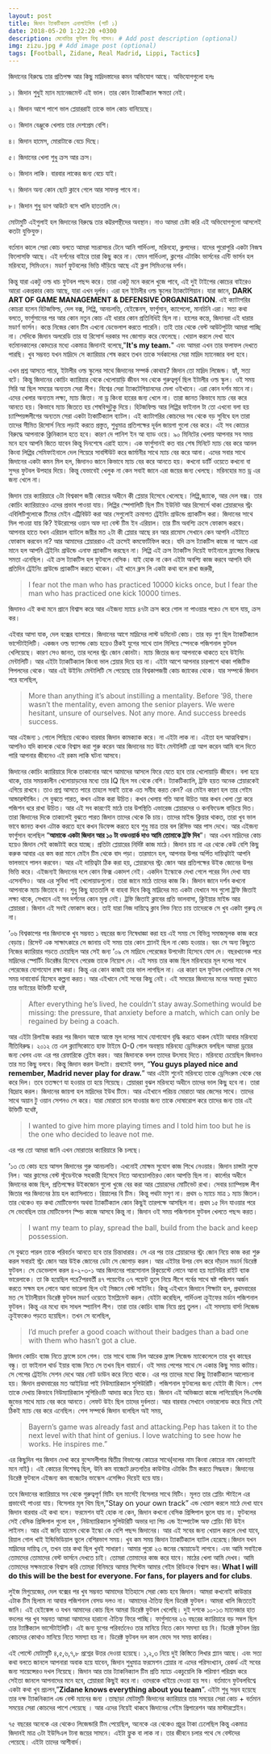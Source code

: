```yaml
---
layout: post
title: জিদান ট্যাকটিক্যাল এনালাইসিস (পার্ট ১) 
date: 2018-05-20 1:22:20 +0300
description: মেনোত্তির ফুটবল বিশ্ব শাসন। # Add post description (optional)
img: zizu.jpg # Add image post (optional)
tags: [Football, Zidane, Real Madrid, Lippi, Tactics]
---
```



জিদানের বিরুদ্ধে তার প্রতিপক্ষ আর কিছু মাদ্রিদস্তাদের কমন অভিযোগ আছে। অভিযোগগুলো হলঃ

১। জিদান শুধুই ম্যান ম্যানেজমেন্ট এই ভাল। তার কোন ট্যাকটিক্যাল ক্ষমতা নেই।

২। জিদান আশে পাশে ভাল প্লেয়াররাই তাকে ভাল কোচ বানিয়েছে।

৩। জিদান বেঞ্জুকে খেলায় তার দেশপ্রেম বেশি।

৪। জিদান হামেস, মোরাটাকে বেচে দিছে।

৫। জিদানের খেলা শুধু ক্রস আর ক্রস।

৬। জিদান লাকি। বারবার লাকের জন্য বেচে যাই।

৭। জিদান অন্য কোন ছোট ক্লাবে গেলে আর সাফল্য পাবে না।

৮। জিদান শুধু ডাগ আউটে বসে খালি হাততালি দে।

মোটামুটি এইগুলাই হল জিদানের বিরুদ্ধে তার কট্টরপন্থীদের অবস্থান। নাও আমরা চেষ্টা করি এই অভিযোগগুলো আসলেই কতটা যুক্তিযুক্ত।

বর্তমান কালে সেরা কোচ বলতে আমরা সচরাসচর টেনে আনি গার্দিওলা, মরিনহো, ক্লপদের। যাদের পুরোপুরি একটা নিজস্ব ফিলোসফি আছে। এই দর্শনের বাইরে তারা কিছু করে না। যেমন গার্দিওলা, ক্লপের এটাকিং ভার্সনের এন্টি ভার্সন হল মরিনহো, সিমিওনে। মডার্ণ ফুটবলের ভিত্তি দাঁড়িয়ে আছে এই ক্লপ সিমিওনের দর্শন।

কিন্তু যারা একটু ওল্ড ধাচ ফুটবল পছন্দ করে। তারা একটু মনে করলে খুজে পাবে, এই দুই টাইপের কোচের বাইরেও আরো একপ্রকার কোচ আছে, যারা এখন দূর্লভ। এরা হল ইটালীর ওল্ড স্কুলের ট্যাকটেশিয়ান। যারা জানে, **DARK ART OF GAME MANAGEMENT & DEFENSIVE ORGANISATION**. এই ক্যাটাগরির কোচরা হলেন হিটজফিল্ড, দেল বক্স, লিপ্পি, আনচলত্তি, হেইঙ্কেনস, ফার্গুসান, ক্যাপেলো, মানচিনি এরা। সত্য কথা বলতে, ফার্গুসানের পর আর কোন নতুন কোচ এই ধারার কোন প্রতিনিধিই ছিল না। হালের কন্তে, জিদানরা এই ধারার মডার্ণ ভার্সন। কন্তে নিজের কোন টিম এখনো ডেভেলাপ করতে পারেনি। তাই তার থেকে বেস্ট আউটপুটটা আমরা পাচ্ছি না। সেদিকে জিদান অলরেডি তার যা রিসোর্স দরকার সব জোগাড় করে ফেলেছে। খেয়াল করলে দেখা যাবে বর্তমানকালের কোদচের মধ্যে একমাত্র জিদানই বলেছে,"**It's my team.**" এবং আমরা এখন তার ফলাফল দেখতে পারছি। খুব সম্ভবত যখন মাদ্রিদে সে ক্যারিয়ার শেষ করবে তখন তাকে সর্বকালের সেরা মাদ্রিদ ম্যানেজার বলা হবে।

এখন প্রশ্ন আসতে পারে, ইটালীর ওল্ড স্কুলের সাথে জিদানের সম্পর্ক কোথায়? জিদান তো মাদ্রিদ লিজেন্ড। হ্যাঁ, সত্য বটে। কিন্তু জিদানের কোচিং ক্যারিয়ার থেকে খেলোয়াড়ি জীবন সব থেকে গুরুত্বপূর্ন ছিল ইটালীর ওল্ড স্কুল। ওই সময় সিরি আ ছিল সময়ের অন্যতম সেরা লীগ। বিশ্বের সেরা ট্যাকটেশিয়ানদের মেলা ওইখানে। এরা কোন দর্শন মানে না। এদের খেলার অন্যতম লক্ষ্য, ম্যাচ জিতা। না ড্র কিংবা হারের জন্য খেলে না। তারা জানত কিভাবে ম্যাচ বের করে আনতে হয়। কিভাবে ম্যাচ জিততে হয় শেষবিন্দুটুকু দিয়ে। হিটজফিল্ড আর লিপ্পির ফাইনাল টা তো এখনো বলা হয় চ্যাম্পিয়ন্সলীগের অন্যতম সেরা একটা ট্যকাটিক্যাল ব্যাটল। এই ক্যাটাগরির কোচদের সব থেকে বড় সুবিধে হল তারা তাদের সীমিত রিসোর্স নিয়ে লড়াই করতে প্রস্তুত, শুধুমাত্র প্রতিপক্ষের দূর্বল জায়গা গুলো বের করে। এই সব কোচের বিরুদ্ধে আপনাকে ক্লিনিক্যাল হতে হবে। কারণ দে পানিশ ইন আ ব্যাড ওয়ে। ৯০ মিনিটের খেলায় আপনার সব সময় মনে হবে আপনি জিতে যাবেন কিন্তু দিনশেষে এরাই হাসে। এক ফার্গুসানই কত বার শেষ মিনিটে ম্যাচ বের করে আনল কিংবা লিপ্পির সেমিফাইনালে দেল পিয়েরে সাবস্টিউট করে জার্মানীর সাথে ম্যাচ বের করে আনা। এদের সবার সাথে জিদানের একটা কমন মিল হল, জিদানও জানে কিভাবে ম্যাচ বের করে আনতে হয়। কখনো ডার্টি ওয়েতে কখনো বা সুন্দর ফুটবল উপহার দিয়ে। কিন্তু যেভাবেই খেলুক না কেন সবাই জানে এরা জয়ের জন্য খেলছে। মরিনহোর মত ড্র এর জন্য খেলে না।

জিদান তার ক্যারিয়ারে ৩টা বিশ্বকাপ জয়ী কোচের অধীনে কী প্লেয়ার হিসেবে খেলেছে। লিপ্পি,জ্যাকে, আর দেল বক্স। তার কোচিং ক্যারিয়ারেও এদের প্রভাব পাওয়া যায়। লিপ্পির স্পেশালিটি ছিল টিম ইউনিট আর রিসোর্সে থাকা প্লেয়ারদের স্ট্রং এবিলিটিগুলোকে টিমের মেইন এট্রিবিউট করা আর সেগুলোই ক্রমাগত ট্রেইনিং গ্রাউন্ডে প্র্যাকটিস করা। জিদানের সাথে মিল পাওয়া যায় কি? ইউরোপের ওয়ান অফ দ্যা বেস্ট টিম ইন এরিয়াল। তার টিম অবশ্যি ক্রসে ফোকাস করবে। আপনার হাতে যখন এরিয়াল ব্যাটলে জয়ীর মত ২টা কী প্লেয়ার আছে রন আর রামোস সেখানে কেন আপনি এইটাতে ফোকাস করবেন না? আর আমাদের প্লেয়াররাও এই ক্রসেই কমফোর্টফিল করে। যদি ক্রস ট্যাকটিস কাজে না আসে এরা মানে হল আপনি ট্রেইনিং গ্রাউন্ডে এনাফ প্র্যাকটিস করছেন না। লিপ্পি এই ক্রস ট্যাকটিস দিয়েই ফাইনালে ফ্রান্সের বিরুদ্ধে সমতা এনেছিল। এই ক্রস ট্যাকটিস হল ফুটবলে বেসিক। যাই হোক না কেন এইটা অবশ্যি কাজ করবে আপনি যদি প্রতিদিন ট্রেইনিং গ্রাউন্ডে প্র্যাকটিস করতে থাকেন। এই খানে ব্রুস লি একটা কথা বলে রাখা জরুরী, 

>I fear not the man who has practiced 10000 kicks once, but I fear the man who has practiced one kick 10000 times. 

জিদানও এই কথা মনে প্রানে বিশ্বাস করে আর এইজন্য ম্যাচে ৪৭টা ক্রস করে গোল না পাওয়ার পরেও সে বলে যায়, ক্রস কর।

এইবার আসা যাক, দেল বক্সের ব্যাপারে। জিদানের আগে মাদ্রিদের লাস্ট ডমিনেট কোচ। তার বড় গুণ ছিল ট্যাকটিক্যাল ভার্সেটাইলিটি। একজন ওল্ড ফ্যাশন্ড কোচ হয়েও ঠিকই যুগের সাথে তাল মিলিয়ে স্পেনকে পজিশনাল ফুটবল খেলিয়েছে। কারণ সেও জানত, তার দলের স্ট্রং জোন কোনটা।
ম্যাচ জিতার জন্য আপনাকে থাকতে হবে উইনিং মেন্টালিটি। আর এইটা ট্যাকটিক্যাল কিংবা ভাল প্লেয়ার দিয়ে হয় না। এইটা আশে আপনার চারপাশে থাকা পজিটিভ পিপলদের থেকে। আর এই উইনিং মেন্টালিটি সে পেয়েছে তার বিশ্বকাপজয়ী কোচ জ্যাকের থেকে। যার সম্পর্কে জিদান পরে বলেছিল, 

>More than anything it’s about instilling a mentality. Before ’98, there wasn’t the mentality, even among the senior players. We were hesitant, unsure of ourselves. Not any more. And success breeds success. 

আর এইজন্য ১ গোলে পিছিয়ে থেকেও বারবার জিদান কামক্যাক করে। না এইটা লাক না। এইতা হল আত্মবিশ্বাস। আপনিও যদি কালকে থেকে বিশ্বাস করা শুরু করেন আর জিদানের মত উইং মেন্টালিটি গ্রো আপ করেন আমি বলে দিতে পারি আপনার জীবনেও এই রকম লাকি ঘটনা আসবে।

জিদানের কোচিং ক্যারিয়ারে দিকে তাকানোর আগে আমাদের আসলে ফিরে যেতে হবে তার খেলোয়াড়ি জীবনে। বলা হয়ে থাকে, তার সময়কালীন খেলোয়াড়দের মধ্যে তার IQ ছিল সব থেকে বেশি। ট্যাকটিক্যালি, ট্রফি হয়ত অনেক প্লেয়ারকেই এগিয়ে রাখবে। তাও প্রশ্ন আসতে পারে তাহলে সবাই তাকে এত সমীহ করত কেন? এর মেইন কারণ হল তার গেইম আন্ডারস্টান্ডিং। সে বুঝতে পারত, কখন এটাক করা উচিত। কখন খেলায় গতি আনা উচিত আর কখন খেলা স্লো করে পজিশন ধরে রাখা উচিত। আর এই সব কারণেই মাঠে তার উপস্থিতি এভারেজ প্লেয়ারদের ও কনফিডেন্স বাড়িয়ে দিত। তারা জিদানের দিকে তাকালেই বুঝতে পারত জিদান তাদের থেকে কি চায়। তাদের মাইন্ড ক্লিয়ার থাকত, তারা খুব ভাল ভাবে জানত কখন এটাক করতে হবে কখন ডিফেন্স করতে হবে শুধু মাত্র তার বল রিসিভ আর পাস দেখে। আর এইজন্য ফার্গুসান বলেছিল “**আমাকে একটা জিদান আর ১০ টা ওডওয়ার্ক দাও আমি তোমাকে ট্রফি দিব**”। আর এখন মাদ্রিদের কোচ হয়েও জিদান সেই কাজটাই করে যাচ্ছে। প্রতিটা প্লেয়ারের নির্দিষ্ট কাজ মাঠে। জিদান চায় না এর থেকে কেউ বেশি কিছু করুক আবার এর কম করা মানে মেইন টিম থেকে বাদ পড়া। তারমানে হল, আপনার উপর অর্পিত দায়িত্বটাই আপনি ভালভাবে পালন করবেন। আর এই দায়িত্বটা ঠিক করা হয়, প্লেয়ারদের স্ট্রং জোন আর প্রতিপক্ষের উইক জোনের উপর ভিত্তি করে। এইজন্যই জিদানের দলে কোন ফিক্স একাদশ নেই। একদিন ইস্কোকে দেখা গেলে পরের দিন দেখা যায় এসেনসিও। আর এর সুবিধা পাই খেলোয়াডগুলো। তারা জানে মাঠে তাদের কাজ কি। জিদান জানে দর্শন কখনো আপনাকে ম্যাচ জিতাবে না। শুধু কিছু হাততালি বা বাহবা দিবে কিন্তু মাদ্রিদের মত একটা যেখানে সব গুলো ট্রফি জিতাই লক্ষ্য থাকে, সেখানে এই সব দর্শনের কোন মূল্য নেই। ট্রফি জিতাই ক্লাবের প্রতি ভালবাসা, ক্লিইয়ার মাইন্ড আর প্লেয়াররা। জিদান এই সবই ফোকাস করে। তাই যারা নিজ দায়িত্বে ক্লাব লিভ নিতে চায় তাদেরকে সে খুব একটা গুরুত্ব দে না।

’০৬ বিশ্বকাপের পর জিদানকে খুব সম্ভবত ১ বছরের জন্য নিষেধাজ্ঞা করা হয় এই সময় সে বিভিন্ন সমাজমূলক কাজ করে বেড়ায়। রিসেন্ট এক সাক্ষাৎকারে সে জানায় ওই সময় তার কোন প্ল্যানই ছিল না কোচ হওয়ার। বরং সে অন্য কিছুতে নিজের ক্যারিয়ার গড়তে চেয়েছিল আর সেই জন্য ’০৯ সে মাদ্রিদে পেরেজের উপদেষ্টা হিসেবে যোগ দে। বছরখানেক পরে মাদ্রিদের স্পোর্টিং ডিরেক্টর হিসেবে পেরেজ তাকে নিয়োগ দে। এই সময় তার কাজ ছিল মরিনহোর মূল দলের সাথে পেরেজের যোগাযোগ রক্ষা করা। কিন্তু এর কোন কাজই তার ভাল লাগছিল না। এর কারণ হল ফুটবল খেলাটাকে সে সব সময় দাবাবোর্ড হিসেবে কল্পনা করত। আর এইখানে সেই সবের কিছু নেই। এই সময়ের জিদানের মনের অবস্থা বুঝাতে তার ভাইয়ের উক্তিটি যথেষ্ট,

>After everything he’s lived, he couldn’t stay away.Something would be missing: the pressure, that anxiety before a match, which can only be regained by being a coach.

আর এইটা রিলাইজ করার পর জিদান আস্তে আস্তে মূল দলের সাথে যোগাযোগ বৃদ্ধি করতে থাকল যেইটা আবার মরিনহো নীতিবিরুদ্ধ। ২০১২ তে এল ক্ল্যাসিকোতে হাফ টাইমে 0-0 গোল অবস্থায় মরিনহো ড্রেসিংরুমে বলছিল আমরা ড্রয়ের জন্য খেলব এবং এর পর রেফারিকে ব্লেইম করব। আর জিদানকে বলল তাদের উৎসাহ দিতে। মরিনহো চেয়েছিল জিদানও তার মত কিছু বলবে। কিন্তু জিদান করল উলটো। প্রথমেই বলল, “**You guys played nice and remember, Madrid never play for draw.**” আর এইটা শুনেই মরিনহো তাকে ড্রেসিংরুম থেকে বের করে দিল। তবে ততক্ষণে যা হওয়ার তা হয়ে গিয়েছে। প্লেয়াররা বুঝল মরিনহো অধীনে তাদের ভাল কিছু হবে না। তারা বিদ্রোহ করল। জিদানের জায়গা হল মাদ্রিদের ইউথ টিমে। আর এইখানে পরিচয় মোরাতা আর জেসের সাথে। তাদের সাথে অয়ান টু ওয়ান সেশনও সে করে। যারা মোরাতা চলে যাওয়ার জন্য তাকে দোষারোপ করে তাদের জন্য তার এই উক্তিটি যথেষ্ট,

>I wanted to give him more playing times and I told him too but he is the one who decided to leave not me.

এর পর তো আমরা জানি এখন মোরাতার ক্যারিয়ারে কি চলছে।

’১৩ তে কোচ হয়ে আসল জিদানের গুরু আনচলত্তি। এখনোই মোক্ষম সুযোগ কাজ শিখে নেওয়ার। জিদান চান্সটা লুফে নিল। আর ক্লাসের বেস্ট স্টুডেন্টকে সহকারী হিসেবে নিতে আনচোলত্তিরও কোন আপত্তি ছিল না। কার্লোর অধীনে জিদানের কাজ ছিল, প্রতিপক্ষের উইকজোন গুলো খুজে বের করা আর প্লেয়ারদের মোটিভেট রাখা। সেবার চ্যাম্পিয়ন্স লীগ জিতার পর জিদানের ঠায় হল ক্যাসিলাতে। রিয়ালের বি টিম। কিন্তু পথটা মসৃণ না। প্রথম ৬ ম্যাচে মাত্র ১ ম্যাচ জিতল। তার থেকেও বড় কথা মোটিভেশন অথবা ট্যাকটিক্যাল কোন কিছুই তারপক্ষে আসছিল না। প্রথম ১৫ দিন যাওয়ার পরে সে ভেবেছিল তার মোটিভেশন স্পিচ কাজে আসবে কিন্তু না। জিদান ওই সময় পজিশনাল ফুটবল খেলতে পছন্দ করত। 

>I want my team to play, spread the ball, build from the back and keep possession.

সে বুঝতে পারল তাকে পরিবর্তন আনতে হবে তার চিন্তাধারার। সে এর পর তার প্লেয়ারদের স্ট্রং জোন নিয়ে কাজ করা শুরু করল সবারই স্ট্রং জোন আর উইক জোনের ডেটা সে জোগাড় করল। আর এইটার উপর বেস করে দাঁড়াল মডার্ন ডিরেক্ট ফুটবল। সে ডেভেলাপ করল ৪-২-৩-১ আর জিদানের পারসোনাল রিকুয়েস্টে লোনে আনা হয় ম্যানিউর রাইট ব্যাক ভারেলাকে। তা কি হয়েছিল পরে?পরবর্তী ৪৭ পয়েন্টের ৩৭ পয়েন্ট তুলে নিয়ে লীগে গর্বের সাথে ষষ্ট পজিশন অর্জন করতে সক্ষম হল লোনে আনা ভারেলা ছিল ওই সিজনে বেস্ট সাইনিং। কিন্তু এইখানে জিদানে শিক্ষাটা হল, প্রথমবারের মত সে ইটালীয়ান ডিরেক্ট ফুটবল মডার্ণ ওয়েতে ইমপ্লিমেন্ট করল। যেইটা করেছিল, গার্দিওলা ক্রুইফের মর্ডান পজিশনাল ফুটবল। কিন্তু এর মধ্যে বাদ সাধল স্প্যানিশ লীগ। তারা তার কোচিং ব্যাজ নিয়ে প্রশ্ন তুলল। এই সমস্যায় বার্সা লিজেন্ড ক্রুইফকেও পড়তে হয়েছিল। তখন সে বলেছিল, 

>I’d much prefer a good coach without their badges than a bad one with them who hasn’t got a clue.

জিদান কোচিং ব্যাজ নিতে ফ্রান্সে চলে গেল। তার সাথে ব্যাজ নিল আরেক ফ্রান্স লিজেন্ড ম্যাকেলেলে তার খুব কাছের বন্ধু। তা ফাইনাল থার্ড ইয়ার ব্যাজ নিতে সে তখন ছিল বায়ার্নে। ওই সময় পেপের সাথে সে একান্ত কিছু সময় কাটায়। সে পেপের ট্রেইনিং সেশন দেখে আর নোট ডাউন করে নিতে থাকে। এর পর তাদের মধ্যে কিছু ট্যাকটিক্যাল আলোচনা হয়। জিদান প্রথমবারের মত আইডিয়া পাই নিউম্যারিক্যাল সুপিউরিটি। পজিশনাল ফুটবলের জন্য যেইটা কী থিংস। পেপ তাকে দেখায় কিভাবে নিউম্যারিক্যাল সুপিরিওটি আদায় করে নিতে হয়। জিদান এই অভিজ্ঞতা কাজে লাগিয়েছিল পিএসজি জুভের সাথে ম্যাচ বের করে আনতে। লেফট উইং ছিল তাদের দুর্বলতা। আর বারবার সেখানে ওভারলোড করে দিয়ে সেই ঠিকই ম্যাচ বের করে এনেছিল। পেপ সম্পর্কে জিদান বলেছিল অই সময়,

>Bayern’s game was already fast and attacking.Pep has taken it to the next level with that hint of genius. I love watching to see how he works. He inspires me.”

এর কিছুদিন পর জিদান দেখা করে বুন্দেসলীগার দ্বিতীয় বিভাগের কোচের সাথে(দলের নাম কিংবা কোচের নাম কোনতাই মনে নাই)। এই কোচের বিশেষত্ব ছিল, উনি কম বাজেটে দ্রুতগতির কাউন্টার এটাকিং টিম করতে সিদ্ধহস্ত। জিদানের ডিরেক্ট ফুটবলে এইজন্য কম বাজেটের ভাস্কেস এসেন্সিও দিয়েই হয়ে যায়।

তবে জিদানের ক্যারিয়ারে সব থেকে গুরুত্বপূর্ণ মিটিং হল মার্সেই বিসেলার সাথে মিটিং। মূলত তার প্লেয়িং স্টাইলে এর প্রভাবেই পাওয়া যায়। বিসেলার মূল থিম ছিল,”Stay on your own track” এন্ড খেয়াল করলে মাঠে দেখা যাবে জিদান বারবার এই কথা বলে। ফরমেশন যাই হোক না কেন, জিদান কখনো বেসিক প্রিন্সিপাল ভুলে যায় না। ফুটবলের সেই বেসিক প্রিন্সিপাল গুলো হল , নিউম্যারিক্যাল সুপিউরিটি অভার দ্যা পিচ এন্ড ইম্পোটেন্স অফ প্লেয়িং বিট উইন লাইনস। আর এই জন্যি হামেস থেকে ইস্কো কে বেশি পছন্দ জিদানের। আর এই সবের জন্য খেয়াল করলে দেখা যাবে, রিয়াল গোল খাই ইন্ডিভিডিয়াল ভুলে বেশিরভাগ সময়। খুব কম সময় জিদান ট্যাকটিক্যাল ব্যাটল হেরেছে।জিদান যখন মাদ্রিদের দায়িত্ব নে, তখন তার কথা ছিল খুবই সাধারণ। আমার পুরো ২৩ জনের স্কোয়াডেই লাগবে। এবং আমি সবাইকে তোমাদের তোমাদের বেস্ট ভার্সনে দেখতে চাই। তোমরা তোমাদের কাজ করে যাবে। মাঠের খেলা আমি দেখব। আমি তোমাদের সক্ষমতাকে বিশ্বাস করি তোমরা বিনিময়ে আমার সিস্টেম আমার গেইম রিডিংকে বিশ্বাস কর।**What I will do this will be the best for everyone. For fans, for players and for clubs**.

লুইজ মিগুয়েজের, দেল বক্সের পর খুব সম্ভবত আমাদের ইতিহাসে সেরা কোচ হবে জিদান। আমরা কখনোই কাউন্তার এটাক টিম ছিলাম না আবার পজিশনাল বেসড দলও না। আমাদের ঐতিহ্য ছিল ডিরেক্ট ফুটবল। আমরা খালি জিততেই জানি। এই হেইঙ্কেন্স ও যখন আমাদের কোচ ছিল আমরা ডিরেক্ট ফুটবল খেলেছি। দুই দশকে ১০-১৩ ম্যানেজার হাত বদলের পর খুব সম্ভবত আমরা আমাদের হারানো ঐতিহ্য ফিরে পাচ্ছি। ফার্গুসানের ২৬ বছরের ক্যারিয়ারে বড় সম্বল ছিল তার ট্যাক্টিক্যাল ভার্সেটাইলিটি। এই জন্য যুগের পরিবর্তনেও তার মানিয়ে নিতে কোন সমস্যা হয় নি। ডিরেক্ট ফুটবল প্রিয় কোচদের কোথাও মানিয়ে নিতে সমস্যা হয় না। ডিরেক্ট ফুটবল দল কাল ভেদে সব সময় কার্যকর।

এই পোস্টে মোটামুটি ৪,৫,৬,৭,৮ প্রশ্নের উত্তর দেওয়া হয়েছে। ১,২,৩ নিয়ে দুই কিস্তিতে লিখার প্ল্যান আছে। এবং সত্য কথা বলতে জানলে আপনারা অবাক হয়ে যাবেন, জিদান শুধুমাত্র ফরমেশন প্লেয়ার না এদের পরিসংখ্যান, রেকর্ড এই সবের জন্য সায়েন্সেরও দখল নিয়েছে। জিদান আর তার ট্যাকনিক্যাল টিম প্রতি ম্যাচে একচুয়েলি কি পরিমাণ পরিশ্রম করে সেইতা জানলে আপনাদের মনে হবে, প্লেয়াররা কিছুই করে না। ওদেরকে খাইয়ে দেওয়া হয় সব। বর্তমানে ফুটবলবিশ্বে একটা কথা খুব প্রচলন,”**Zidane knows everything about you team**”. এইটা শুধু সম্ভব হয়েছে তার দক্ষ ট্যাকনিক্যাল এন্ড বেস্ট ম্যানের জন্য ।তাছাড়া মোটামুটি জিদানের ক্যারিয়ারে তার সময়ের সেরা কোচ + বর্তমান সময়ের সেরা কোচদের পাশে পেয়েছে । আর এদের নিয়েই থাকবে জিদানের গেইম প্রিপারেশন আর মাস্টারপ্লেইন।

৭৫ বছরের অনেকে এর থেকেও লিজেন্ডারি টিম পেয়েছিল, অনেকে এর থেকেও প্রচুর টাকা ঢেলেছিল কিন্তু একমাত্র জিদানই মাত্র ৩টা ইউসিএল টানা জয়ের সামনে। এইটা ফ্লুক বা লাক না। তার জীবনে চলার পথে সে বেস্টদের পেয়েছে। এইটা তাদের আশীবার্দ।